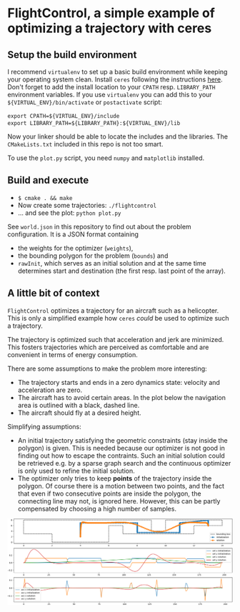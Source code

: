 # FlightControl, a simple example of optimizing a trajectory with ceres

## Setup the build environment

I recommend `virtualenv` to set up a basic build environment while keeping your operating system clean. Install `ceres` following the instructions [here](http://ceres-solver.org/installation.html). Don't forget to add the install location to your `CPATH` resp. `LIBRARY_PATH` environment variables. If you use `virtualenv` you can add this to your `${VIRTUAL_ENV}/bin/activate` or `postactivate` script:

```
export CPATH=${VIRTUAL_ENV}/include
export LIBRARY_PATH=${LIBRARY_PATH}:${VIRTUAL_ENV}/lib
```

Now your linker should be able to locate the includes and the libraries. The `CMakeLists.txt` included in this repo is not too smart.

To use the `plot.py` script, you need `numpy` and `matplotlib` installed.

## Build and execute

* `$ cmake . && make`
* Now create some trajectories: `./flightcontrol`
* ... and see the plot: `python plot.py`

See `world.json` in this repository to find out about the problem configuration. It is a JSON format containing

* the weights for the optimizer (`weights`),
* the bounding polygon for the problem (`bounds`) and
* `rawInit`, which serves as an initial solution and at the same time determines start and destination (the first resp. last point of the array).

## A little bit of context

`FlightControl` optimizes a trajectory for an aircraft such as a helicopter. This is only a simplified 
example how `ceres` *could* be used to optimize such a trajectory.

The trajectory is optimized such that acceleration and jerk are minimized. This fosters trajectories which are perceived as comfortable and are convenient in terms of energy consumption. 

There are some assumptions to make the problem more interesting:

* The trajectory starts and ends in a zero dynamics state: velocity and acceleration are zero.
* The aircraft has to avoid certain areas. In the plot below the navigation area is outlined with a black, dashed line.
* The aircraft should fly at a desired height.

Simplifying assumptions:

* An initial trajectory satisfying the geometric constraints (stay inside the polygon) is given. This is needed because our optimizer is not good in finding out how to escape the contraints. Such an initial solution could be retrieved e.g. by a sparse graph search and the continuous optimizer is only used to refine the initial solution.
* The optimizer only tries to keep **points** of the trajectory inside the polygon. Of course there is a motion between two points, and the fact that even if two consecutive points are inside the polygon, the connecting line may not, is ignored here. However, this can be partly compensated by choosing a high number of samples.

![An example output from the plot command](./figures.png)